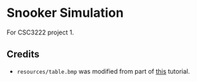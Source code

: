 # Snooker Simulation

For CSC3222 project 1.

## Credits

- `resources/table.bmp` was modified from part of [this](http://design.tutsplus.com/tutorials/create-a-textured-pool-table-in-adobe-illustrator--vector-4462) tutorial.
